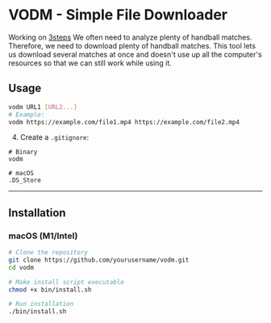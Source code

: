 # VODM - Simple File Downloader

Working on [3steps](https://3steps.no) We often need to analyze plenty of handball matches. Therefore, we need to download plenty of handball matches. This tool lets us download several matches at once and doesn't use up all the computer's resources so that we can still work while using it.



## Usage

```bash
vodm URL1 [URL2...]
# Example:
vodm https://example.com/file1.mp4 https://example.com/file2.mp4
```

4. Create a `.gitignore`:
```gitignore
# Binary
vodm

# macOS
.DS_Store
```

****

## Installation

### macOS (M1/Intel)

```bash
# Clone the repository
git clone https://github.com/yourusername/vodm.git
cd vodm

# Make install script executable
chmod +x bin/install.sh

# Run installation
./bin/install.sh